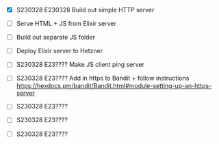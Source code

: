 - [X] S230328 E230328 Build out simple HTTP server
- [ ] Serve HTML + JS from Elixir server
- [ ] Build out separate JS folder 
- [ ] Deploy Elixir server to Hetzner
- [ ] S230328 E23???? Make JS client ping server 
  
- [ ] S230328 E23???? Add in https to Bandit + follow instructions https://hexdocs.pm/bandit/Bandit.html#module-setting-up-an-https-server
- [ ] S230328 E23???? 
- [ ] S230328 E23???? 
- [ ] S230328 E23???? 